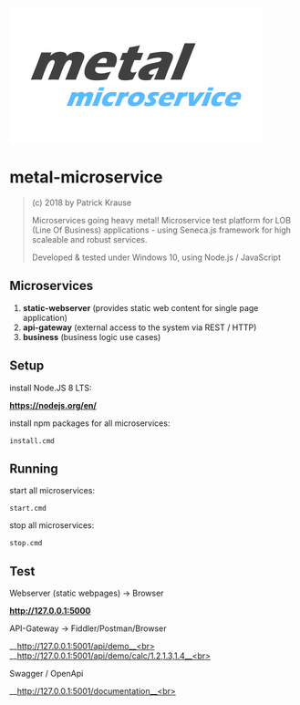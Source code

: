 ![Logo](https://github.com/PKrause79/metal-microservice/blob/master/metal-microservice-logo.png)

# metal-microservice

> (c) 2018 by Patrick Krause
> 
> Microservices going heavy metal! Microservice test platform for LOB (Line Of Business) 
> applications - using Seneca.js framework for high scaleable and robust services.
> 
> Developed & tested under Windows 10, using Node.js / JavaScript

## Microservices

1. __static-webserver__ (provides static web content for single page application)
2. __api-gateway__ (external access to the system via REST / HTTP)
3. __business__ (business logic use cases)

## Setup

install Node.JS 8 LTS:

__https://nodejs.org/en/__

install npm packages for all microservices:
```
install.cmd
```
## Running

start all microservices:
```
start.cmd
```
stop all microservices:
```
stop.cmd
 ```
## Test

Webserver (static webpages) -> Browser

  __http://127.0.0.1:5000__

API-Gateway -> Fiddler/Postman/Browser

  __http://127.0.0.1:5001/api/demo__<br>
  __http://127.0.0.1:5001/api/demo/calc/1.2,1.3,1.4__<br>
  
Swagger / OpenApi

 __http://127.0.0.1:5001/documentation__<br>
  


